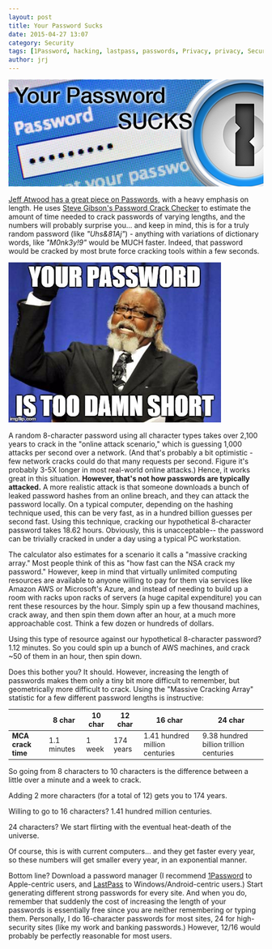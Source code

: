 ```yaml
---
layout: post
title: Your Password Sucks
date: 2015-04-27 13:07
category: Security
tags: [1Password, hacking, lastpass, passwords, Privacy, privacy, Security, security, Technology]
author: jrj
---
```


![Your Password Sucks](/assets/postheads/passwordsucks.png "Your Password Sucks")

[Jeff Atwood has a great piece on Passwords](http://blog.codinghorror.com/your-password-is-too-damn-short/), with a heavy emphasis on length. He uses [Steve Gibson's Password Crack Checker](https://www.grc.com/haystack.htm) to estimate the amount of time needed to crack passwords of varying lengths, and the numbers will probably surprise you... and keep in mind, this is for a truly random password (like *"Uhs&amp;81Aj"*) - anything with variations of dictionary words, like *"M0nk3y!9"* would be MUCH faster. Indeed, that password would be cracked by most brute force cracking tools within a few seconds.

![Your Password is too Damn Short!](/assets/your-password-is-too-damn-short.jpg "Your password is too damn short!")

A random 8-character password using all character types takes over 2,100 years to crack in the "online attack scenario," which is guessing 1,000 attacks per second over a network. (And that's probably a bit optimistic - few network cracks could do that many requests per second. Figure it's probably 3-5X longer in most real-world online attacks.) Hence, it works great in this situation. **However, that's not how passwords are typically attacked.** A more realistic attack is that someone downloads a bunch of leaked password hashes from an online breach, and they can attack the password locally. On a typical computer, depending on the hashing technique used, this can be very fast, as in a hundred billion guesses per second fast. Using this technique, cracking our hypothetical 8-character password takes 18.62 hours. Obviously, this is unacceptable-- the password can be trivially cracked in under a day using a typical PC workstation.

The calculator also estimates for a scenario it calls a "massive cracking array." Most people think of this as "how fast can the NSA crack my password." However, keep in mind that virtually unlimited computing resources are available to anyone willing to pay for them via services like Amazon AWS or Microsoft's Azure, and instead of needing to build up a room with racks upon racks of servers (a huge capital expenditure) you can rent these resources by the hour. Simply spin up a few thousand machines, crack away, and then spin them down after an hour, at a much more approachable cost. Think a few dozen or hundreds of dollars.

Using this type of resource against our hypothetical 8-character password? 1.12 minutes. So you could spin up a bunch of AWS machines, and crack ~50 of them in an hour, then spin down.

Does this bother you? It should. However, increasing the length of passwords makes them only a tiny bit more difficult to remember, but geometrically more difficult to crack. Using the "Massive Cracking Array" statistic for a few different password lengths is instructive:

|                    | 8 char      | 10 char | 12 char   | 16 char                        | 24 char                                 |
|--------------------|-------------|---------|-----------|--------------------------------|-----------------------------------------|
| **MCA crack time** | 1.1 minutes | 1 week  | 174 years | 1.41 hundred million centuries | 9.38 hundred billion trillion centuries |


So going from 8 characters to 10 characters is the difference between a little over a minute and a week to crack.

Adding 2 more characters (for a total of 12) gets you to 174 years.

Willing to go to 16 characters? 1.41 hundred million centuries.

24 characters? We start flirting with the eventual heat-death of the universe.

Of course, this is with current computers... and they get faster every year, so these numbers will get smaller every year, in an exponential manner.

Bottom line? Download a password manager (I recommend [1Password](http://1password.com) to Apple-centric users, and [LastPass](http://lastpass.com) to Windows/Android-centric users.) Start generating different strong passwords for every site. And when you do, remember that suddenly the cost of increasing the length of your passwords is essentially free since you are neither remembering or typing them. Personally, I do 16-character passwords for most sites, 24 for high-security sites (like my work and banking passwords.) However, 12/16 would probably be perfectly reasonable for most users.

